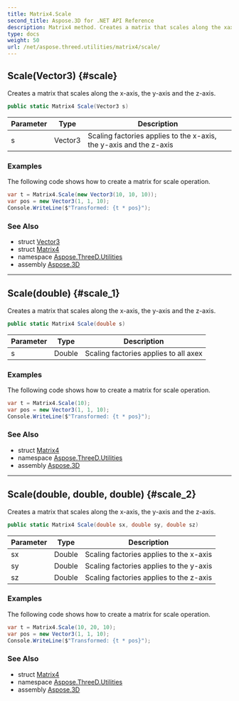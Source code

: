 ```yaml
---
title: Matrix4.Scale
second_title: Aspose.3D for .NET API Reference
description: Matrix4 method. Creates a matrix that scales along the xaxis the yaxis and the zaxis
type: docs
weight: 50
url: /net/aspose.threed.utilities/matrix4/scale/
---
```

## Scale(Vector3) {#scale}

Creates a matrix that scales along the x-axis, the y-axis and the z-axis.

```csharp
public static Matrix4 Scale(Vector3 s)
```

| Parameter | Type | Description |
| --- | --- | --- |
| s | Vector3 | Scaling factories applies to the x-axis, the y-axis and the z-axis |

### Examples

The following code shows how to create a matrix for scale operation.

```csharp
var t = Matrix4.Scale(new Vector3(10, 10, 10));
var pos = new Vector3(1, 1, 10);
Console.WriteLine($"Transformed: {t * pos}");
```

### See Also

* struct [Vector3](../../vector3/)
* struct [Matrix4](../)
* namespace [Aspose.ThreeD.Utilities](../../../aspose.threed.utilities/)
* assembly [Aspose.3D](../../../)

---

## Scale(double) {#scale_1}

Creates a matrix that scales along the x-axis, the y-axis and the z-axis.

```csharp
public static Matrix4 Scale(double s)
```

| Parameter | Type | Description |
| --- | --- | --- |
| s | Double | Scaling factories applies to all axex |

### Examples

The following code shows how to create a matrix for scale operation.

```csharp
var t = Matrix4.Scale(10);
var pos = new Vector3(1, 1, 10);
Console.WriteLine($"Transformed: {t * pos}");
```

### See Also

* struct [Matrix4](../)
* namespace [Aspose.ThreeD.Utilities](../../../aspose.threed.utilities/)
* assembly [Aspose.3D](../../../)

---

## Scale(double, double, double) {#scale_2}

Creates a matrix that scales along the x-axis, the y-axis and the z-axis.

```csharp
public static Matrix4 Scale(double sx, double sy, double sz)
```

| Parameter | Type | Description |
| --- | --- | --- |
| sx | Double | Scaling factories applies to the x-axis |
| sy | Double | Scaling factories applies to the y-axis |
| sz | Double | Scaling factories applies to the z-axis |

### Examples

The following code shows how to create a matrix for scale operation.

```csharp
var t = Matrix4.Scale(10, 20, 10);
var pos = new Vector3(1, 1, 10);
Console.WriteLine($"Transformed: {t * pos}");
```

### See Also

* struct [Matrix4](../)
* namespace [Aspose.ThreeD.Utilities](../../../aspose.threed.utilities/)
* assembly [Aspose.3D](../../../)


